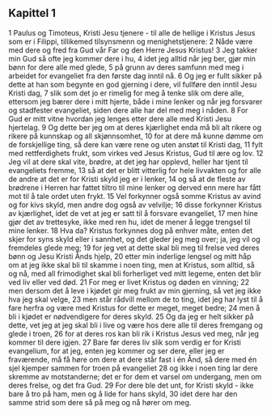 ## Kapittel 1

1 Paulus og Timoteus, Kristi Jesu tjenere - til alle de hellige i Kristus Jesus som er i Filippi, tillikemed tilsynsmenn og menighetstjenere:
2 Nåde være med dere og fred fra Gud vår Far og den Herre Jesus Kristus!
3 Jeg takker min Gud så ofte jeg kommer dere i hu,
4 idet jeg alltid når jeg ber, gjør min bønn for dere alle med glede,
5 på grunn av deres samfunn med meg i arbeidet for evangeliet fra den første dag inntil nå.
6 Og jeg er fullt sikker på dette at han som begynte en god gjerning i dere, vil fullføre den inntil Jesu Kristi dag,
7 slik som det jo er rimelig for meg å tenke slik om dere alle, ettersom jeg bærer dere i mitt hjerte, både i mine lenker og når jeg forsvarer og stadfester evangeliet, siden dere alle har del med meg i nåden.
8 For Gud er mitt vitne hvordan jeg lenges etter dere alle med Kristi Jesu hjertelag.
9 Og dette ber jeg om at deres kjærlighet enda må bli alt rikere og rikere på kunnskap og all skjønnsomhet,
10 for at dere må kunne dømme om de forskjellige ting, så dere kan være rene og uten anstøt til Kristi dag,
11 fylt med rettferdighets frukt, som virkes ved Jesus Kristus, Gud til ære og lov.
12 Jeg vil at dere skal vite, brødre, at det jeg har opplevd, heller har tjent til evangeliets fremme,
13 så at det er blitt vitterlig for hele livvakten og for alle de andre at det er for Kristi skyld jeg er i lenker,
14 og så at de fleste av brødrene i Herren har fattet tiltro til mine lenker og derved enn mere har fått mot til å tale ordet uten frykt.
15 Vel forkynner også somme Kristus av avind og for kivs skyld, men andre dog også av velvilje;
16 disse forkynner Kristus av kjærlighet, idet de vet at jeg er satt til å forsvare evangeliet,
17 men hine gjør det av trettesyke, ikke med ren hu, idet de mener å legge trengsel til mine lenker.
18 Hva da? Kristus forkynnes dog på enhver måte, enten det skjer for syns skyld eller i sannhet, og det gleder jeg meg over; ja, jeg vil og fremdeles glede meg;
19 for jeg vet at dette skal bli meg til frelse ved deres bønn og Jesu Kristi Ånds hjelp,
20 etter min inderlige lengsel og mitt håp om at jeg ikke skal bli til skamme i noen ting, men at Kristus, som alltid, så og nå, med all frimodighet skal bli forherliget ved mitt legeme, enten det blir ved liv eller ved død.
21 For meg er livet Kristus og døden en vinning;
22 men dersom det å leve i kjødet gir meg frukt av min gjerning, så vet jeg ikke hva jeg skal velge,
23 men står rådvill mellom de to ting, idet jeg har lyst til å fare herfra og være med Kristus for dette er meget, meget bedre;
24 men å bli i kjødet er nødvendigere for deres skyld.
25 Og da jeg er helt sikker på dette, vet jeg at jeg skal bli i live og være hos dere alle til deres fremgang og glede i troen,
26 for at deres ros kan bli rik i Kristus Jesus ved meg, når jeg kommer til dere igjen.
27 Bare før deres liv slik som verdig er for Kristi evangelium, for at jeg, enten jeg kommer og ser dere, eller jeg er fraværende, må få høre om dere at dere står fast i én Ånd, så dere med én sjel kjemper sammen for troen på evangeliet
28 og ikke i noen ting lar dere skremme av motstanderne; det er for dem et varsel om undergang, men om deres frelse, og det fra Gud.
29 For dere ble det unt, for Kristi skyld - ikke bare å tro på ham, men og å lide for hans skyld,
30 idet dere har den samme strid som dere så på meg og nå hører om meg.
